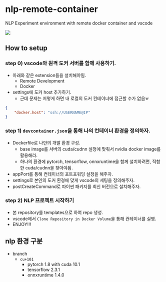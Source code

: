 # nlp-remote-container

NLP Experiment environment with remote docker container and vscode

<img src = 'https://code.visualstudio.com/assets/docs/remote/containers/architecture-containers.png'>

## How to setup

### step 0) vscode와 원격 도커 서버를 함께 사용하기.
- 아래와 같은 extension들을 설치해야됨.
    - Remote Development
    - Docker
- settings에 도커 host 추가하기.
    - 근데 문제는 저렇게 하면 내 로컬의 도커 컨테이너에 접근할 수가 없음ㅠ

```json
{
    "docker.host": "ssh://USERNAME@IP"
}
```

### step 1) `devcontainer.json`을 통해 나의 컨테이너 환경을 정의하자.
- Dockerfile로 나만의 개발 환경 구성.
    - base image를 서버의 cuda/cudnn 설정에 맞춰서 nvidia docker image를 활용해라.
    - 하나의 환경에 pytorch, tensorflow, onnxruntime을 함께 설치하려면, 적합한 cuda/cudnn을 찾아야됨.
- appPort를 통해 컨테이너의 포트포워딩 설정을 해주자.
- settings로 본인의 도커 환경에 맞게 vscode의 세팅을 정의해주자.
- postCreateCommand로 파이썬 패키지를 최신 버전으로 설치해주자.

### step 2) NLP 프로젝트 시작하기
- 본 repository를 templates으로 하여 repo 생성.
- vscode에서 `Clone Repository in Docker Volume`을 통해 컨테이너를 실행.
- ENJOY!!!

## nlp 환경 구분 
- branch
    - `cu+101`
        - pytorch 1.8 with cuda 10.1
        - tensorflow 2.3.1
        - onnxruntime 1.4.0